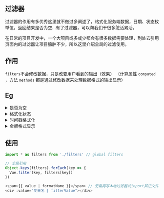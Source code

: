 ## 过滤器
过滤器的作用有多优秀这里就不做过多阐述了，格式化服务端数据，日期、状态枚举值，返回结果是否为空...有了过滤器，可以帮我们干很多脏活累活。

在日常的项目开发中，一个大项目或多或少都会有很多数据需要处理，到处去引用页面内的过滤器让项目臃肿不少，所以这里介绍全局的过滤使用。

## 作用
`filters`不会修改数据，只是改变用户看到的输出（效果）
（计算属性 `computed` ，方法 `methods` 都是通过修改数据来处理数据格式的输出显示）

## Eg
<details>
  <summary>是否为空</summary>

  ```javascript
  export function formatNull(val) {
    if (val) {
      return val
    } else {
      return '-'
    }
  }
  ```
</details>

<details>
  <summary>格式化状态</summary>

  ```javascript
  export function formatStatus(val) {
    switch (val) {
      case '0':
        return '失败'
      case '1':
        return '成功'
      default:
        return '待处理'
    }
  }
  ```
</details>

<details>
  <summary>时间戳格式化</summary>

  ```javascript
  export function formatStamp(timeStamp) {
    const Y = new Date(timeStamp).getFullYear()
    const M = ('0' + String(new Date(timeStamp).getMonth() + 1)).slice(-2)
    const D = ('0' + String(new Date(timeStamp).getDate())).slice(-2)
    const h = ('0' + String(new Date(timeStamp).getHours())).slice(-2)
    const m = ('0' + String(new Date(timeStamp).getMinutes())).slice(-2)
    const s = ('0' + String(new Date(timeStamp).getSeconds())).slice(-2)
    return `${Y}-${M}-${D} ${h}:${m}:${s}`
  }
  ```
</details>

<details>
  <summary>金额格式显示</summary>

  ```javascript
  export function toThousandFilter(num) {
    return (+num || 0).toString().replace(/^-?\d+/g, m => m.replace(/(?=(?!\b)(\d{3})+$)/g, ','))
  }
  ```
</details>


## 使用

```javascript
import * as filters from './filters' // global filters

// 全局引用
Object.keys(filters).forEach(key => {
  Vue.filter(key, filters[key])
})

<span>{{ value | formatName }}</span> // 无需再写本地过滤器或inport其它文件
<div :value="变量名 | filterValue"></div>
```